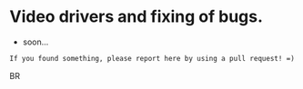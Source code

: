 # Video drivers and fixing of bugs.
- soon...

```txt
If you found something, please report here by using a pull request! =)
```
BR
